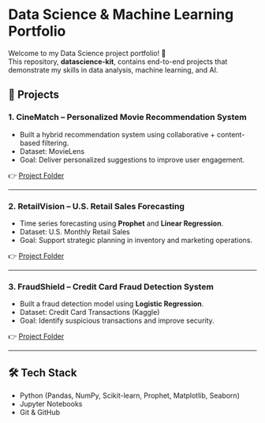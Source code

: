 # Data Science & Machine Learning Portfolio

Welcome to my Data Science project portfolio! 🚀  
This repository, **datascience-kit**, contains end-to-end projects that demonstrate my skills in data analysis, machine learning, and AI.

## 📂 Projects

### 1. CineMatch – Personalized Movie Recommendation System
- Built a hybrid recommendation system using collaborative + content-based filtering.
- Dataset: MovieLens
- Goal: Deliver personalized suggestions to improve user engagement.

👉 [Project Folder](./CineMatch)

---

### 2. RetailVision – U.S. Retail Sales Forecasting
- Time series forecasting using **Prophet** and **Linear Regression**.
- Dataset: U.S. Monthly Retail Sales
- Goal: Support strategic planning in inventory and marketing operations.

👉 [Project Folder](./RetailVision)

---

### 3. FraudShield – Credit Card Fraud Detection System
- Built a fraud detection model using **Logistic Regression**.
- Dataset: Credit Card Transactions (Kaggle)
- Goal: Identify suspicious transactions and improve security.

👉 [Project Folder](./FraudShield)

---

## 🛠 Tech Stack
- Python (Pandas, NumPy, Scikit-learn, Prophet, Matplotlib, Seaborn)
- Jupyter Notebooks
- Git & GitHub
